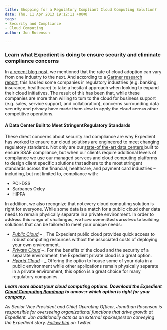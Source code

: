 ```yaml
---
title: Shopping for a Regulatory Compliant Cloud Computing Solution?
date: Thu, 11 Apr 2013 19:12:11 +0000
tags:
- Security and Compliance
- Cloud Computing
author: Jon Rosenson

---
```

### Learn what Expedient is doing to ensure security and eliminate compliance concerns

In [a recent blog post](https://www.expedient.com/how-cloud-computing-adoption-varies-across-industries/ "How Cloud Computing Adoption Varies Across Industries"), we mentioned that the rate of cloud adoption can vary from one industry to the next. And according to a [Gartner research report,](http://www.gartner.com/id=2027216) this has led some companies in regulatory industries (e.g. banking, insurance, healthcare) to take a hesitant approach when looking to expand their cloud initiatives. The result of this has been that, while these companies are more than willing to turn to the cloud for business support (e.g. sales, service support, and collaboration), concerns surrounding data security and privacy have made them slow to apply the cloud across other competitive operations. 

#### A Data Center Built to Meet Stringent Regulatory Standards 

These direct concerns about security and compliance are why Expedient has worked to ensure our cloud solutions are engineered to meet changing regulatory standards. Not only are our [state-of the-art data centers ](https://www.expedient.com/the-data-centers/ "Data Centers")built to ensure SSAE compliance, but when our clients require additional levels of compliance we use our managed services and cloud computing platforms to design client specific solutions that adhere to the most stringent standards across the financial, healthcare, and payment card industries – including, but not limited to, compliance with:

* PCI-DSS
* Sarbanes Oxley
* HIPPA

In addition, we also recognize that not every cloud computing solution is right for everyone. While some data is a match for a public cloud other data needs to remain physically separate in a private environment. In order to address this range of challenges, we have committed ourselves to building solutions that can be tailored to meet your unique needs:

* [_Public Cloud_](https://www.expedient.com/cloud-computing/public-cloud-computing/ "Public") _–_ _ The Expedient public cloud provides quick access to robust computing resources without the associated costs of deploying your own environment.
* [_Private Cloud_](https://www.expedient.com/cloud-computing/private-cloud-computing/ "Private") _–__ For the benefits of the cloud and the security of a separate environment, the Expedient private cloud is a great option.
* [_Hybrid Cloud_](https://www.expedient.com/cloud-computing/hybrid-cloud-computing/ "Hybrid") _–_ _ Offering the option to house some of your data in a public environment while other applications remain physically separate in a private environment, this option is a great choice for many regulatory companies.

**_Learn more about your cloud computing options. Download the Expedient_** [**_Cloud Computing Roadmap_**](http://go.expedient.com/l/12902/2012-06-13/vqw2) **_to uncover which option is right for your company._**

_As Senior Vice President and Chief Operating Officer, Jonathan Rosenson is responsible for overseeing organizational functions that drive growth at Expedient. Jon additionally acts as an external spokesperson conveying the Expedient story._ [_Follow him_](https://twitter.com/rosenson) _on Twitter._